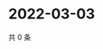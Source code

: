 # 2022-03-03

共 0 条

<!-- BEGIN WEIBO -->
<!-- 最后更新时间 Thu Mar 03 2022 14:18:07 GMT+0800 (China Standard Time) -->

<!-- END WEIBO -->
